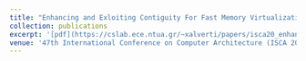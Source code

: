 ```yaml
---
title: "Enhancing and Exloiting Contiguity For Fast Memory Virtualization"
collection: publications
excerpt: '[pdf](https://cslab.ece.ntua.gr/~xalverti/papers/isca20_enhancing_and_exploiting_contiguity.pdf) [pptx](https://cslab.ece.ntua.gr/~xalverti/papers/isca20_enhancing_and_exploiting_contiguity.pdf)'
venue: '47th International Conference on Computer Architecture (ISCA 2020)'
---
```

